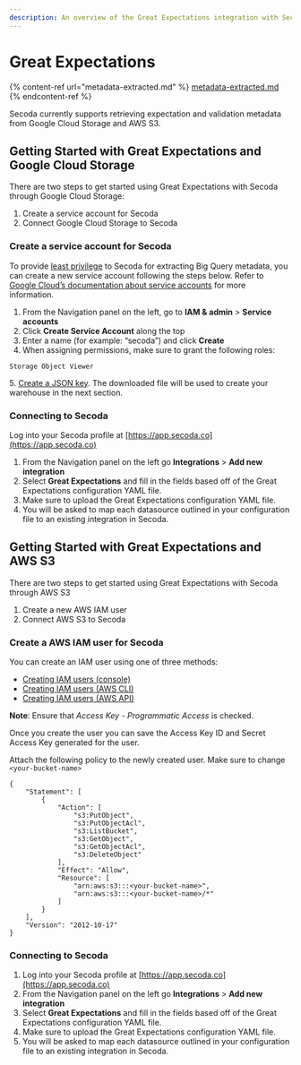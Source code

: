 ```yaml
---
description: An overview of the Great Expectations integration with Secoda
---
```


# Great Expectations

{% content-ref url="metadata-extracted.md" %}
[metadata-extracted.md](metadata-extracted.md)
{% endcontent-ref %}

Secoda currently supports retrieving expectation and validation metadata from Google Cloud Storage and AWS S3.

## Getting Started with Great Expectations and Google Cloud Storage <a href="#h_21e27f5a15" id="h_21e27f5a15"></a>

There are two steps to get started using Great Expectations with Secoda through Google Cloud Storage:

1. Create a service account for Secoda
2. Connect Google Cloud Storage to Secoda

### Create a service account for Secoda

To provide [least privilege](https://en.wikipedia.org/wiki/Principle\_of\_least\_privilege) to Secoda for extracting Big Query metadata, you can create a new service account following the steps below. Refer to [Google Cloud’s documentation about service accounts](https://cloud.google.com/iam/docs/creating-managing-service-accounts) for more information.

1. From the Navigation panel on the left, go to **IAM & admin** > **Service accounts**
2. Click **Create Service Account** along the top
3. Enter a name (for example: “secoda”) and click **Create**
4. When assigning permissions, make sure to grant the following roles:

```
Storage Object Viewer
```

5\. [Create a JSON key](https://cloud.google.com/iam/docs/creating-managing-service-account-keys). The downloaded file will be used to create your warehouse in the next section.

### Connecting to Secoda

Log into your Secoda profile at [https://app.secoda.co](https://app.secoda.co)

1. From the Navigation panel on the left go **Integrations** > **Add new integration**
2. Select **Great Expectations** and fill in the fields based off of the Great Expectations configuration YAML file.
3. Make sure to upload the Great Expectations configuration YAML file.
4. You will be asked to map each datasource outlined in your configuration file to an existing integration in Secoda.

## Getting Started with Great Expectations and AWS S3 <a href="#h_21e27f5a15" id="h_21e27f5a15"></a>

There are two steps to get started using Great Expectations with Secoda through AWS S3

1. Create a new AWS IAM user
2. Connect AWS S3 to Secoda

### Create a AWS IAM user for Secoda

You can create an IAM user using one of three methods:

* [Creating IAM users (console)](https://docs.aws.amazon.com/IAM/latest/UserGuide/id\_users\_create.html#id\_users\_create\_console)
* [Creating IAM users (AWS CLI)](https://docs.aws.amazon.com/IAM/latest/UserGuide/id\_users\_create.html#id\_users\_create\_cliwpsapi)
* [Creating IAM users (AWS API)](https://docs.aws.amazon.com/IAM/latest/UserGuide/id\_users\_create.html#id\_users\_create\_api)

**Note**: Ensure that _Access Key - Programmatic Access_ is checked.

Once you create the user you can save the Access Key ID and Secret Access Key generated for the user.

Attach the following policy to the newly created user. Make sure to change `<your-bucket-name>`&#x20;

```
{
    "Statement": [
        {
            "Action": [
                "s3:PutObject",
                "s3:PutObjectAcl",
                "s3:ListBucket",
                "s3:GetObject",
                "s3:GetObjectAcl",
                "s3:DeleteObject"
            ],
            "Effect": "Allow",
            "Resource": [
                "arn:aws:s3:::<your-bucket-name>",
                "arn:aws:s3:::<your-bucket-name>/*"
            ]
        }
    ],
    "Version": "2012-10-17"
}
```

### Connecting to Secoda

1. Log into your Secoda profile at [https://app.secoda.co](https://app.secoda.co)
2. From the Navigation panel on the left go **Integrations** > **Add new integration**
3. Select **Great Expectations** and fill in the fields based off of the Great Expectations configuration YAML file.
4. Make sure to upload the Great Expectations configuration YAML file.
5. You will be asked to map each datasource outlined in your configuration file to an existing integration in Secoda.

